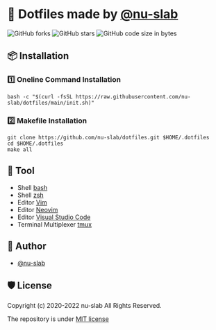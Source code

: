 # :wrench: Dotfiles made by [@nu-slab](https://github.com/nu-slab)

![GitHub forks](https://img.shields.io/github/forks/k5-mot/dotfiles)
![GitHub stars](https://img.shields.io/github/stars/k5-mot/dotfiles)
![GitHub code size in bytes](https://img.shields.io/github/languages/code-size/k5-mot/dotfiles)


## :package: Installation

### :one: Oneline Command Installation

```shell
bash -c "$(curl -fsSL https://raw.githubusercontent.com/nu-slab/dotfiles/main/init.sh)"
```

### :two: Makefile Installation

```shell
git clone https://github.com/nu-slab/dotfiles.git $HOME/.dotfiles
cd $HOME/.dotfiles
make all
```

## :toolbox: Tool

- Shell  [bash](https://www.gnu.org/software/bash/)
- Shell  [zsh](https://zsh.sourceforge.io/)
- Editor [Vim](https://github.com/vim/vim)
- Editor [Neovim](https://github.com/neovim/neovim)
- Editor [Visual Studio Code](https://code.visualstudio.com/)
- Terminal Multiplexer [tmux](https://github.com/tmux/tmux)

## :busts_in_silhouette: Author

- [@nu-slab](https://github.com/nu-slab)

## :shield: License

Copyright (c) 2020-2022 nu-slab All Rights Reserved.

The repository is under [MIT license](https://en.wikipedia.org/wiki/MIT_License)

